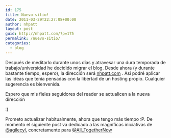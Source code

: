 ```yaml
---
id: 175
title: Nuevo sitio!
date: 2011-03-29T22:27:08+00:00
author: nhpatt
layout: post
guid: http://nhpatt.com/?p=175
permalink: /nuevo-sitio/
categories:
  - blog
---
```

Después de meditarlo durante unos días y atravesar una dura temporada de trabajo/universidad he decidido migrar el blog. Desde ahora (y durante bastante tiempo, espero), la dirección será [nhpatt.com](http://nhpatt.com) . Así podré aplicar las ideas que tenía pensadas con la libertad de un hosting propio. Cualquier sugerencia es bienvenida.

Espero que mis fieles seguidores del reader se actualicen a la nueva dirección

:)

Prometo actualizar habitualmente, ahora que tengo más tiempo :P. De momento el siguiente post va dedicado a las magníficas iniciativas de [@agilecyl](https://twitter.com/agilecyl), concretamente para [@All_TogetherNow](https://twitter.com/All_TogetherNow)

